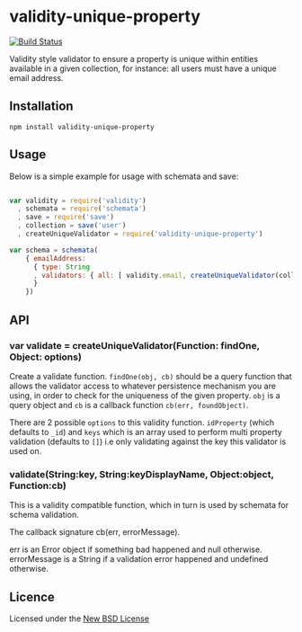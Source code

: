 # validity-unique-property

[![Build Status](https://travis-ci.org/bengourley/validity-unique-property.png?branch=master)](https://travis-ci.org/bengourley/validity-unique-property)

Validity style validator to ensure a property is unique within entities available in
a given collection, for instance: all users must have a unique email address.

## Installation

    npm install validity-unique-property

## Usage

Below is a simple example for usage with schemata and save:

```js

var validity = require('validity')
  , schemata = require('schemata')
  , save = require('save')
  , collection = save('user')
  , createUniqueValidator = require('validity-unique-property')

var schema = schemata(
    { emailAddress:
      { type: String
      , validators: { all: [ validity.email, createUniqueValidator(collection.findOne) ] }
      }
    })
```

## API

### var validate = createUniqueValidator(Function: findOne, Object: options)

Create a validate function. `findOne(obj, cb)` should be a query function that allows
the validator access to whatever persistence mechanism you are using, in order to check
for the uniqueness of the given property. `obj` is a query object and `cb` is a
callback function `cb(err, foundObject)`.

There are 2 possible `options` to this validity function. `idProperty` (which defaults to `_id`)
and `keys` which is an array used to perform multi property validation (defaults to `[]`) i.e
only validating against the key this validator is used on.

### validate(String:key, String:keyDisplayName, Object:object, Function:cb)

This is a validity compatible function, which in turn is used by schemata for schema validation.

The callback signature cb(err, errorMessage).

err is an Error object if something bad happened and null otherwise.
errorMessage is a String if a validation error happened and undefined otherwise.

## Licence
Licensed under the [New BSD License](http://opensource.org/licenses/bsd-license.php)
